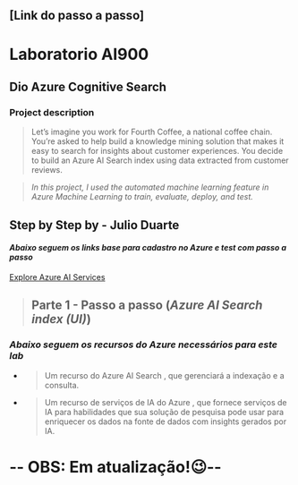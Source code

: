 
## [Link do passo a passo]



##
# Laboratorio AI900 
## Dio Azure Cognitive Search

### Project description


> Let’s imagine you work for Fourth Coffee, a national coffee chain. You’re asked to help build a knowledge mining solution that makes it easy to search for insights about customer experiences. You decide to build an Azure AI Search index using data extracted from customer reviews.

> *In this project, I used the automated machine learning feature in Azure Machine Learning to train, evaluate,
deploy, and test.*
## Step by Step by - Julio Duarte

#### *Abaixo seguem os links base para cadastro no Azure e test com passo a passo*
[Explore Azure AI Services](https://microsoftlearning.github.io/mslearn-ai-fundamentals/Instructions/Labs/11-ai-search.html)

> ## Parte 1 - Passo a passo (***Azure AI Search index (UI)***)
### *Abaixo seguem os recursos do Azure necessários para este lab*
- >Um recurso do Azure AI Search , que gerenciará a indexação e a consulta.
- >Um recurso de serviços de IA do Azure , que fornece serviços de IA para habilidades que sua solução de pesquisa pode usar para enriquecer os dados na fonte de dados com insights gerados por IA.
# -- OBS: Em atualização!😉--
